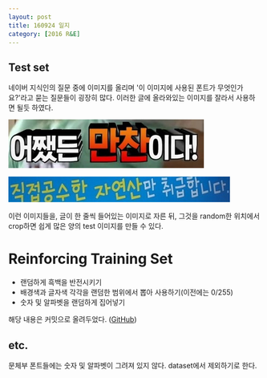 ```yaml
---
layout: post
title: 160924 일지
category: [2016 R&E]
---
```


## Test set

네이버 지식인의 질문 중에 이미지를 올리며 '이 이미지에 사용된 폰트가 무엇인가요?'라고 묻는 질문들이 굉장히 많다.
이러한 글에 올라와있는 이미지를 잘라서 사용하면 될듯 하였다.

![ex1](img/2016-09-24-RnE/2016-09-24-ex1.jpg)

![ex2](img/2016-09-24-RnE/2016-09-24-ex2.jpg)

이런 이미지들을, 글이 한 줄씩 들어있는 이미지로 자른 뒤, 그것을 random한 위치에서 crop하면 쉽게 많은 양의 test 이미지를 만들 수 있다.

# Reinforcing Training Set

- 랜덤하게 흑백을 반전시키기
- 배경색과 글자색 각각을 랜덤한 범위에서 뽑아 사용하기(이전에는 0/255)
- 숫자 및 알파벳을 랜덤하게 집어넣기

해당 내용은 커밋으로 올려두었다. ([GitHub](https://github.com/Namnamseo/2016_rne_imagemaker))

## etc.

문체부 폰트들에는 숫자 및 알파벳이 그려져 있지 않다. dataset에서 제외하기로 한다.